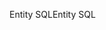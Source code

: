 <span data-ttu-id="d0c05-101">Entity SQL</span><span class="sxs-lookup"><span data-stu-id="d0c05-101">Entity SQL</span></span>